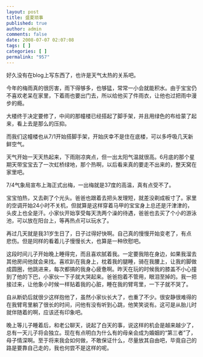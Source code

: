```yaml
---
layout: post
title: 盛夏琐事
published: true
author: admin
comments: false
date: 2008-07-07 02:07:08
tags: [ ]
categories: [ ]
permalink: "957"
---
```

好久没有在blog上写东西了，也许是天气太热的关系吧。


  


今年的梅雨真的很厉害，雨下得够多，也够猛，常常一小会就能积水。由于宝宝仍不喜欢老呆在家里，下着雨也要出门去，所以给他买了件雨衣，让他也过把雨中漫步的瘾。


  


大楼终于决定要修了，中间的那幢楼已经搭起了脚手架，并且用绿色的布给蒙了起来，看上去是那么的压抑。


  


而我们这幢楼也从7/1开始搭脚手架，开始庆幸不是住在底楼，可以多呼吸几天新鲜空气。


  


天气开始一天天热起来，下雨刚凉爽点，但一出太阳气温就很高。6月底的那个星期天带宝宝去了一次虹桥绿地，那个热啊，以后看来真的要走不出来的，整天窝在家里吧。


  


7/4气象局宣布上海正式出梅，一出梅就是37度的高温，真有点受不了。


  


宝宝怕热，又去剃了个光头。爸爸也跟着去把头发理短，就差没剃成板寸了。家里的空调开始24小时不关机，但就算是这样穿着马甲的宝宝身上总还是汗津津的，头皮上也全是汗。小家伙开始享受每天洗两个澡的待遇，爸爸也去买了个小的游泳池，可以放在阳台上，等再热点可以玩水了。


  


再过几天就是我31岁生日了，日子过得好快啊。自己真的慢慢开始变老了，有点悲伤。但是同样的看着儿子慢慢长大，也算是一种欣慰吧。


  


这段时间儿子开始晚上睡得完，而且喜欢腻着我。一定要我陪在身边，如果我溜去其他房间他就会来找。喜欢趴在我身上，枕着我的腿睡，骑在我腰上，让我的脚做成圆圈，他跳进来，每次都搞的我身心疲惫啊。昨天在玩的时候我的膝盖不小心撞到了他的下巴，小家伙一下子就大哭起来。爸爸抱着不管用，眼泪至掉的。我一把接过来，让他象小时候一样贴着我的心脏，睡在我的臂弯里，一下子就不哭了。


  


自从断奶后就很少这样抱他了，虽然小家伙长大了，也重了不少。很安静很难得的在我臂弯里躺了很长的时间，问他有没有听到心跳，他笑笑说有。这可是从胎儿时就伴随着的啊，应该还有印象吧。


  


晚上等儿子睡着后，和老公聊天，说起了白天的事，说这样的机会是越来越少了，总有一天儿子将会独立。现在有点明白为什么有的母亲会成为婚姻的“第三者”了，母子情深啊。至于将来我会如何做，不敢保证什么，尽量放其自由吧，毕竟自己的路是要靠自己走的，我也何尝不是这样的呢。


  


&nbsp;